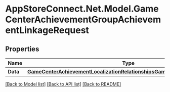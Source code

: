 # AppStoreConnect.Net.Model.GameCenterAchievementGroupAchievementLinkageRequest

## Properties

Name | Type | Description | Notes
------------ | ------------- | ------------- | -------------
**Data** | [**GameCenterAchievementLocalizationRelationshipsGameCenterAchievementData**](GameCenterAchievementLocalizationRelationshipsGameCenterAchievementData.md) |  | 

[[Back to Model list]](../README.md#documentation-for-models) [[Back to API list]](../README.md#documentation-for-api-endpoints) [[Back to README]](../README.md)

